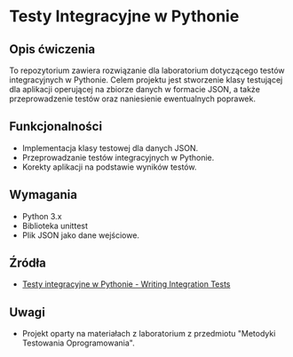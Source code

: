 # Testy Integracyjne w Pythonie

## Opis ćwiczenia
To repozytorium zawiera rozwiązanie dla laboratorium dotyczącego testów integracyjnych w Pythonie. Celem projektu jest stworzenie klasy testującej dla aplikacji operującej na zbiorze danych w formacie JSON, a także przeprowadzenie testów oraz naniesienie ewentualnych poprawek.

## Funkcjonalności
- Implementacja klasy testowej dla danych JSON.
- Przeprowadzanie testów integracyjnych w Pythonie.
- Korekty aplikacji na podstawie wyników testów.

## Wymagania
- Python 3.x
- Biblioteka unittest
- Plik JSON jako dane wejściowe.

## Źródła
- [Testy integracyjne w Pythonie - Writing Integration Tests](https://briankolowitz.github.io/data-focused-python/lectures/Topic%2004%20-%20Writing%20Testable%20Code/06%20-%20Writing%20Integration%20Tests.html)


## Uwagi
- Projekt oparty na materiałach z laboratorium z przedmiotu "Metodyki Testowania Oprogramowania".
